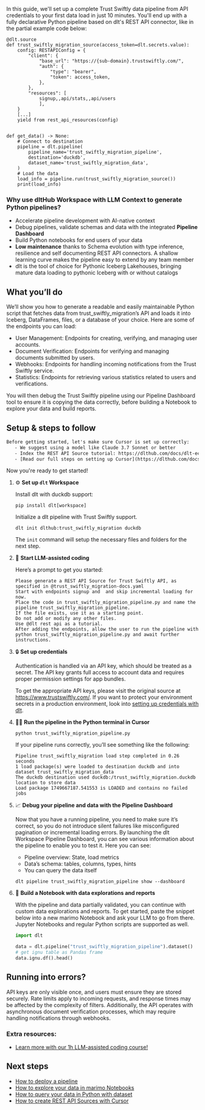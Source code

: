 In this guide, we'll set up a complete Trust Swiftly data pipeline from API credentials to your first data load in just 10 minutes. You'll end up with a fully declarative Python pipeline based on dlt's REST API connector, like in the partial example code below:

```python-outcome
@dlt.source
def trust_swiftly_migration_source(access_token=dlt.secrets.value):
    config: RESTAPIConfig = {
        "client": {
            "base_url": "https://{sub-domain}.trustswiftly.com/",
            "auth": {
                "type": "bearer",
                "token": access_token,
            },
        },
        "resources": [
            signup,,api/stats,,api/users
            ],
    }
    [...]
    yield from rest_api_resources(config)


def get_data() -> None:
    # Connect to destination
    pipeline = dlt.pipeline(
        pipeline_name='trust_swiftly_migration_pipeline',
        destination='duckdb',
        dataset_name='trust_swiftly_migration_data', 
    )
    # Load the data
    load_info = pipeline.run(trust_swiftly_migration_source())
    print(load_info) 
```

### Why use dltHub Workspace with LLM Context to generate Python pipelines?

- Accelerate pipeline development with AI-native context
- Debug pipelines, validate schemas and data with the integrated **Pipeline Dashboard**
- Build Python notebooks for end users of your data
- **Low maintenance** thanks to Schema evolution with type inference, resilience and self documenting REST API connectors. A shallow learning curve makes the pipeline easy to extend by any team member
- dlt is the tool of choice for Pythonic Iceberg Lakehouses, bringing mature data loading to pythonic Iceberg with or without catalogs

## What you’ll do

We’ll show you how to generate a readable and easily maintainable Python script that fetches data from trust_swiftly_migration’s API and loads it into Iceberg, DataFrames, files, or a database of your choice. Here are some of the endpoints you can load:

- User Management: Endpoints for creating, verifying, and managing user accounts.
- Document Verification: Endpoints for verifying and managing documents submitted by users.
- Webhooks: Endpoints for handling incoming notifications from the Trust Swiftly service.
- Statistics: Endpoints for retrieving various statistics related to users and verifications.

You will then debug the Trust Swiftly pipeline using our Pipeline Dashboard tool to ensure it is copying the data correctly, before building a Notebook to explore your data and build reports.

## Setup & steps to follow

```default
Before getting started, let's make sure Cursor is set up correctly:
   - We suggest using a model like Claude 3.7 Sonnet or better
   - Index the REST API Source tutorial: https://dlthub.com/docs/dlt-ecosystem/verified-sources/rest_api/ and add it to context as **@dlt rest api**
   - [Read our full steps on setting up Cursor](https://dlthub.com/docs/dlt-ecosystem/llm-tooling/cursor-restapi#23-configuring-cursor-with-documentation)
```

Now you're ready to get started!

1. ⚙️ **Set up `dlt` Workspace**
    
    Install dlt with duckdb support:
    ```shell
    pip install dlt[workspace]
    ```

    Initialize a dlt pipeline with Trust Swiftly support.
    ```shell
    dlt init dlthub:trust_swiftly_migration duckdb
    ```

    The `init` command will setup the necessary files and folders for the next step.
    
2. 🤠 **Start LLM-assisted coding**
    
    Here’s a prompt to get you started:
    
    ```prompt
    Please generate a REST API Source for Trust Swiftly API, as specified in @trust_swiftly_migration-docs.yaml 
    Start with endpoints signup and  and skip incremental loading for now. 
    Place the code in trust_swiftly_migration_pipeline.py and name the pipeline trust_swiftly_migration_pipeline. 
    If the file exists, use it as a starting point. 
    Do not add or modify any other files. 
    Use @dlt rest api as a tutorial. 
    After adding the endpoints, allow the user to run the pipeline with python trust_swiftly_migration_pipeline.py and await further instructions.
    ```

    
3. 🔒 **Set up credentials** 
    
    Authentication is handled via an API key, which should be treated as a secret. The API key grants full access to account data and requires proper permission settings for app bundles.
    
    To get the appropriate API keys, please visit the original source at https://www.trustswiftly.com/.
    If you want to protect your environment secrets in a production environment, look into [setting up credentials with dlt](https://dlthub.com/docs/walkthroughs/add_credentials).
    
4. 🏃‍♀️ **Run the pipeline in the Python terminal in Cursor**
    
    ```shell
    python trust_swiftly_migration_pipeline.py
    ```
    
    If your pipeline runs correctly, you’ll see something like the following:
    
    ```shell
    Pipeline trust_swiftly_migration load step completed in 0.26 seconds
    1 load package(s) were loaded to destination duckdb and into dataset trust_swiftly_migration_data
    The duckdb destination used duckdb:/trust_swiftly_migration.duckdb location to store data
    Load package 1749667187.541553 is LOADED and contains no failed jobs
    ```
    
5. 📈 **Debug your pipeline and data with the Pipeline Dashboard**

    Now that you have a running pipeline, you need to make sure it’s correct, so you do not introduce silent failures like misconfigured pagination or incremental loading errors. By launching the dlt Workspace Pipeline Dashboard, you can see various information about the pipeline to enable you to test it. Here you can see:
    - Pipeline overview: State, load metrics
    - Data’s schema: tables, columns, types, hints
    - You can query the data itself
    
    ```shell
    dlt pipeline trust_swiftly_migration_pipeline show --dashboard
    ```
    
6. 🐍 **Build a Notebook with data explorations and reports**

    With the pipeline and data partially validated, you can continue with custom data explorations and reports. To get started, paste the snippet below into a new marimo Notebook and ask your LLM to go from there. Jupyter Notebooks and regular Python scripts are supported as well.

    
    ```python
    import dlt

   data = dlt.pipeline("trust_swiftly_migration_pipeline").dataset()
   # get ignu table as Pandas frame
   data.ignu.df().head()
    ```

## Running into errors?

API keys are only visible once, and users must ensure they are stored securely. Rate limits apply to incoming requests, and response times may be affected by the complexity of filters. Additionally, the API operates with asynchronous document verification processes, which may require handling notifications through webhooks.

### Extra resources:

- [Learn more with our 1h LLM-assisted coding course!](https://www.youtube.com/watch?v=GGid70rnJuM)

## Next steps

- [How to deploy a pipeline](https://dlthub.com/docs/walkthroughs/deploy-a-pipeline)
- [How to explore your data in marimo Notebooks](https://dlthub.com/docs/general-usage/dataset-access/marimo)
- [How to query your data in Python with dataset](https://dlthub.com/docs/general-usage/dataset-access/dataset)
- [How to create REST API Sources with Cursor](https://dlthub.com/docs/dlt-ecosystem/llm-tooling/cursor-restapi)